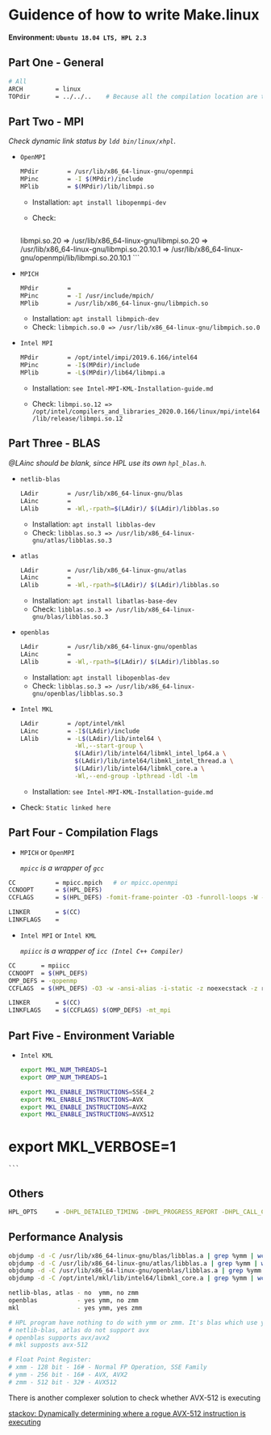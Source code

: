 # Guidence of how to write Make.linux

**Environment: `Ubuntu 18.04 LTS, HPL 2.3`**



## Part One - General

```bash
# All
ARCH         = linux
TOPdir       = ../../..    # Because all the compilation location are three level higher

```



## Part Two - MPI

*Check dynamic link status by `ldd bin/linux/xhpl`*.

* `OpenMPI`

    ```bash
    MPdir        = /usr/lib/x86_64-linux-gnu/openmpi
    MPinc        = -I $(MPdir)/include
    MPlib        = $(MPdir)/lib/libmpi.so
    ```
    
    * Installation: `apt install libopenmpi-dev`

    * Check: 

        ```bash
    libmpi.so.20 => /usr/lib/x86_64-linux-gnu/libmpi.so.20
                     => /usr/lib/x86_64-linux-gnu/libmpi.so.20.10.1
                     => /usr/lib/x86_64-linux-gnu/openmpi/lib/libmpi.so.20.10.1
        ```
    
* `MPICH`

    ```bash
    MPdir        = 
    MPinc        = -I /usr/include/mpich/
    MPlib        = /usr/lib/x86_64-linux-gnu/libmpich.so
    ```

    * Installation: `apt install libmpich-dev`
    * Check: `libmpich.so.0 => /usr/lib/x86_64-linux-gnu/libmpich.so.0`

* `Intel MPI`

    ```bash
    MPdir        = /opt/intel/impi/2019.6.166/intel64
    MPinc        = -I$(MPdir)/include
    MPlib        = -L$(MPdir)/lib64/libmpi.a
    ```

    * Installation: `see Intel-MPI-KML-Installation-guide.md`

    * Check: `libmpi.so.12 => /opt/intel/compilers_and_libraries_2020.0.166/linux/mpi/intel64/lib/release/libmpi.so.12`

      


## Part Three - BLAS

*@LAinc should be blank, since HPL use its own `hpl_blas.h`.*

* `netlib-blas`

    ```bash
    LAdir        = /usr/lib/x86_64-linux-gnu/blas
    LAinc        = 
    LAlib        = -Wl,-rpath=$(LAdir)/ $(LAdir)/libblas.so
    ```

    * Installation: `apt install libblas-dev`
    * Check: `libblas.so.3 => /usr/lib/x86_64-linux-gnu/atlas/libblas.so.3`

* `atlas`

    ```bash
    LAdir        = /usr/lib/x86_64-linux-gnu/atlas
    LAinc        = 
    LAlib        = -Wl,-rpath=$(LAdir)/ $(LAdir)/libblas.so
    ```

    * Installation: `apt install libatlas-base-dev`
    * Check: `libblas.so.3 => /usr/lib/x86_64-linux-gnu/blas/libblas.so.3`

* `openblas`

    ```bash
    LAdir        = /usr/lib/x86_64-linux-gnu/openblas
    LAinc        = 
    LAlib        = -Wl,-rpath=$(LAdir)/ $(LAdir)/libblas.so
    ```

    * Installation: `apt install libopenblas-dev`
    * Check: `libblas.so.3 => /usr/lib/x86_64-linux-gnu/openblas/libblas.so.3`

* `Intel MKL`

    ```bash
    LAdir        = /opt/intel/mkl
    LAinc        = -I$(LAdir)/include
    LAlib        = -L$(LAdir)/lib/intel64 \
                   -Wl,--start-group \
                   $(LAdir)/lib/intel64/libmkl_intel_lp64.a \
                   $(LAdir)/lib/intel64/libmkl_intel_thread.a \
                   $(LAdir)/lib/intel64/libmkl_core.a \
                   -Wl,--end-group -lpthread -ldl -lm
    ```

    * Installation: `see Intel-MPI-KML-Installation-guide.md`
* Check: `Static linked here`
  



## Part Four - Compilation Flags

* `MPICH` or `OpenMPI`

    *`mpicc` is a wrapper of `gcc`*

```bash
CC           = mpicc.mpich   # or mpicc.openmpi
CCNOOPT      = $(HPL_DEFS) 
CCFLAGS      = $(HPL_DEFS) -fomit-frame-pointer -O3 -funroll-loops -W -Wall

LINKER       = $(CC)
LINKFLAGS    =
```



*  `Intel MPI`  or  `Intel KML`

    *`mpiicc` is a wrapper of `icc (Intel C++ Compiler)`*

```bash
CC       = mpiicc
CCNOOPT  = $(HPL_DEFS)
OMP_DEFS = -qopenmp
CCFLAGS  = $(HPL_DEFS) -O3 -w -ansi-alias -i-static -z noexecstack -z relro -z now -nocompchk -Wall

LINKER       = $(CC)
LINKFLAGS    = $(CCFLAGS) $(OMP_DEFS) -mt_mpi
```



## Part Five - Environment Variable

* `Intel KML`

    ```bash
    export MKL_NUM_THREADS=1
    export OMP_NUM_THREADS=1
    
    export MKL_ENABLE_INSTRUCTIONS=SSE4_2
    export MKL_ENABLE_INSTRUCTIONS=AVX
    export MKL_ENABLE_INSTRUCTIONS=AVX2
    export MKL_ENABLE_INSTRUCTIONS=AVX512
    
# export MKL_VERBOSE=1
    ```
    
    

## Others

```bash
HPL_OPTS     = -DHPL_DETAILED_TIMING -DHPL_PROGRESS_REPORT -DHPL_CALL_CBLAS
```



## Performance Analysis

```bash
objdump -d -C /usr/lib/x86_64-linux-gnu/blas/libblas.a | grep %ymm | wc -l
objdump -d -C /usr/lib/x86_64-linux-gnu/atlas/libblas.a | grep %ymm | wc -l
objdump -d -C /usr/lib/x86_64-linux-gnu/openblas/libblas.a | grep %ymm | wc -l
objdump -d -C /opt/intel/mkl/lib/intel64/libmkl_core.a | grep %ymm | wc -l

netlib-blas, atlas - no  ymm, no zmm
openblas           - yes ymm, no zmm
mkl                - yes ymm, yes zmm

# HPL program have nothing to do with ymm or zmm. It's blas which use ymm or zmm.
# netlib-blas, atlas do not support avx
# openblas supports avx/avx2
# mkl supposts avx-512

# Float Point Register:
# xmm - 128 bit - 16# - Normal FP Operation, SSE Family
# ymm - 256 bit - 16# - AVX, AVX2
# zmm - 512 bit - 32# - AVX512
```

  There is another complexer solution to check whether AVX-512 is executing

[stackov: Dynamically determining where a rogue AVX-512 instruction is executing](https://stackoverflow.com/questions/52008788/dynamically-determining-where-a-rogue-avx-512-instruction-is-executing)


